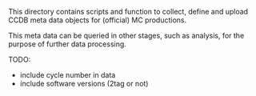 This directory contains scripts and function to collect, define and upload
CCDB meta data objects for (official) MC productions.

This meta data can be queried in other stages, such as analysis, for the purpose of further data processing.

TODO:

- include cycle number in data
- include software versions (2tag or not)
